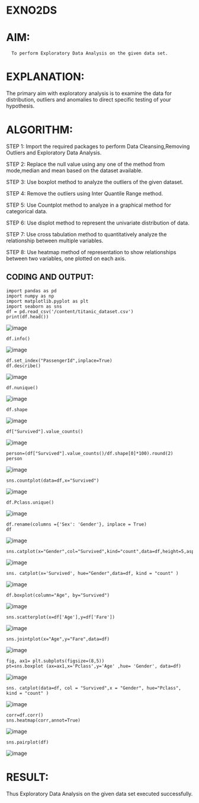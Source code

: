 # EXNO2DS
# AIM:
      To perform Exploratory Data Analysis on the given data set.
      
# EXPLANATION:
  The primary aim with exploratory analysis is to examine the data for distribution, outliers and anomalies to direct specific testing of your hypothesis.
  
# ALGORITHM:
STEP 1: Import the required packages to perform Data Cleansing,Removing Outliers and Exploratory Data Analysis.

STEP 2: Replace the null value using any one of the method from mode,median and mean based on the dataset available.

STEP 3: Use boxplot method to analyze the outliers of the given dataset.

STEP 4: Remove the outliers using Inter Quantile Range method.

STEP 5: Use Countplot method to analyze in a graphical method for categorical data.

STEP 6: Use displot method to represent the univariate distribution of data.

STEP 7: Use cross tabulation method to quantitatively analyze the relationship between multiple variables.

STEP 8: Use heatmap method of representation to show relationships between two variables, one plotted on each axis.

## CODING AND OUTPUT:
```
import pandas as pd
import numpy as np
import matplotlib.pyplot as plt
import seaborn as sns
df = pd.read_csv('/content/titanic_dataset.csv')
print(df.head())
```
![image](https://github.com/ChandrasekarS22008273/EXNO2DS/assets/119643845/ab9b236f-ad07-46d4-a147-01eaa7f7ce32)

```
df.info()
```
![image](https://github.com/ChandrasekarS22008273/EXNO2DS/assets/119643845/14425e41-26ce-4c3b-a999-c52355e28513)

```
df.set_index("PassengerId",inplace=True)
df.describe()
```
![image](https://github.com/ChandrasekarS22008273/EXNO2DS/assets/119643845/d1da1b10-0788-4c78-b724-2931d534ec9c)

```
df.nunique()
```
![image](https://github.com/ChandrasekarS22008273/EXNO2DS/assets/119643845/887b41bc-1727-4b5d-9a6d-5cd730650950)

```
df.shape
```
![image](https://github.com/ChandrasekarS22008273/EXNO2DS/assets/119643845/17a0b981-1eca-4b42-afd3-b7270483fa92)

```
df["Survived"].value_counts()
```
![image](https://github.com/ChandrasekarS22008273/EXNO2DS/assets/119643845/3b3b33b0-3d66-4b7d-99b1-e327f6cba659)

```
person=(df["Survived"].value_counts()/df.shape[0]*100).round(2)
person
```
![image](https://github.com/ChandrasekarS22008273/EXNO2DS/assets/119643845/6430941a-ae1d-4e33-bb5f-828c398bb43e)

```
sns.countplot(data=df,x="Survived")
```
![image](https://github.com/ChandrasekarS22008273/EXNO2DS/assets/119643845/38c0a54d-c706-40c9-8534-5300f85eb010)
```
df.Pclass.unique()
```
![image](https://github.com/ChandrasekarS22008273/EXNO2DS/assets/119643845/85407499-7ac3-46db-80a9-d755ffb47595)
```
df.rename(columns ={'Sex': 'Gender'}, inplace = True)
df
```
![image](https://github.com/ChandrasekarS22008273/EXNO2DS/assets/119643845/dd130af7-0021-4681-9f52-65f83af7dbed)
```
sns.catplot(x="Gender",col="Survived",kind="count",data=df,height=5,aspect=0.7,color="Lightgreen")
```
![image](https://github.com/ChandrasekarS22008273/EXNO2DS/assets/119643845/4ee1b6b5-d41d-4769-8cc1-4c7cdb936dbd)
```
sns. catplot(x='Survived', hue="Gender",data=df, kind = "count" )
```
![image](https://github.com/ChandrasekarS22008273/EXNO2DS/assets/119643845/09fab659-4614-473d-940f-43f753c9bff7)
```
df.boxplot(column="Age", by="Survived")
```
![image](https://github.com/Saravana-kumar369/EXNO2DS/assets/117925254/00e9539e-8bb1-4b38-b8a9-b872e9dd4e6a)
```
sns.scatterplot(x=df['Age'],y=df['Fare'])
```
![image](https://github.com/Saravana-kumar369/EXNO2DS/assets/117925254/4838f5ad-576c-45fb-bf28-6968b3eeefc7)
```
sns.jointplot(x="Age",y="Fare",data=df)
```
![image](https://github.com/Saravana-kumar369/EXNO2DS/assets/117925254/95659236-ef27-4e13-8cfc-29634756560e)
```
fig, ax1= plt.subplots(figsize=(8,5))
pt=sns.boxplot (ax=ax1,x='Pclass',y='Age' ,hue= 'Gender', data=df)
```
![image](https://github.com/Saravana-kumar369/EXNO2DS/assets/117925254/dd3cfa1a-502d-4163-b7bd-a06ede59c686)
```
sns. catplot(data=df, col = "Survived",x = "Gender", hue="Pclass", kind = "count" )
```
![image](https://github.com/Saravana-kumar369/EXNO2DS/assets/117925254/a29e41b4-50df-44cb-b346-53aad5f612d1)
```
corr=df.corr()
sns.heatmap(corr,annot=True)
```
![image](https://github.com/Saravana-kumar369/EXNO2DS/assets/117925254/1f4ebbae-2cce-4842-a634-314ed03eccf3)
```
sns.pairplot(df)
```
![image](https://github.com/Saravana-kumar369/EXNO2DS/assets/117925254/9ddcfac2-4cdf-4ff4-8666-462fe3dbd3c7)
# RESULT:
  Thus  Exploratory Data Analysis on the given data set executed successfully.
